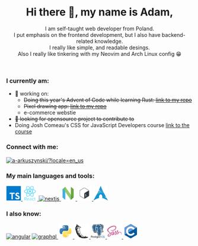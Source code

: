 <h1 align="center">Hi there 👋, my name is Adam,</h1>
<p align="center">
  I am self-taught web developer from Poland.<br/>
  I put emphasis on the frontend development, but I also have backend-related knowledge.<br/>
  I really like simple, and readable desings.<br/>
  Also I really like tinkering with my Neovim and Arch Linux config 😁
</p>
<br/>
<h3>I currently am:</h3>
<ul>
<li>🌱 working on:
  <ul>
    <strike><li>Doing this year's Advent of Code while learning Rust: <a href="https://github.com/S4d3ngineer/advent-of-code-2022" target="blank">link to my repo</a></li></strike>
    <strike><li>Pixel drawing app: <a href="https://github.com/S4d3ngineer/pixel-canvas-ts" target="blank">link to my repo</a></li></strike>
    <li>e-commerce webstie</a></li>  
  </ul>
</li>
  <strike><li>🔭 looking for opensource project to contribute to</li></strike>
  <li>Doing Josh Comeau's CSS for JavaScript Developers course <a href="https://css-for-js.dev/" target="blank">link to the course</a></li> 
</ul>

<h3 align="left">Connect with me:</h3>
<p align="left">
<a href="https://linkedin.com/in/adam-arkuszynski/" target="blank"><img align="center" src="https://raw.githubusercontent.com/rahuldkjain/github-profile-readme-generator/master/src/images/icons/Social/linked-in-alt.svg" alt="a-arkuszynski/?locale=en_us" height="30" width="40" /></a>
</p>

<h3 align="left">My main languages and tools:</h3>
<p align="left">
  <a href="https://www.typescriptlang.org/" target="_blank" rel="noreferrer"> <img src="https://raw.githubusercontent.com/devicons/devicon/master/icons/typescript/typescript-original.svg" alt="typescript" width="40" height="40"/> </a>
  <a href="https://reactjs.org/" target="_blank" rel="noreferrer"> <img src="https://raw.githubusercontent.com/devicons/devicon/master/icons/react/react-original-wordmark.svg" alt="react" width="40" height="40"/> </a>
  <a href="https://nextjs.org/" target="_blank" rel="noreferrer"> <img src="https://d2nir1j4sou8ez.cloudfront.net/wp-content/uploads/2021/12/nextjs-boilerplate-logo.png" alt="nextjs" width="40" height="40"/> </a>
  <a href="https://neovim.io/" target="_blank" rel="noreferrer"> <img src="https://raw.githubusercontent.com/S4d3ngineer/S4d3ngineer/1a4178ee333942f04d3d01a066d879c753e6bc82/Papirus-Team-Papirus-Apps-Nvim.svg" alt="neovim" width="40" height="40"/> </a>
   <a href="https://www.gnu.org/software/bash/" target="_blank" rel="noreferrer"> <img src="https://raw.githubusercontent.com/S4d3ngineer/S4d3ngineer/main/bash.png" alt="bash" width="40" height="40"/> </a>
   <a href="https://archlinux.org/" target="_blank" rel="noreferrer"> <img src="https://raw.githubusercontent.com/S4d3ngineer/S4d3ngineer/1a4178ee333942f04d3d01a066d879c753e6bc82/Archlinux-icon.svg" alt="arch" width="40" height="40"> </a>
</p>

<h3 align="left">I also know:</h3>
<p align="left">
   <a href="https://angular.io" target="_blank" rel="noreferrer"> <img src="https://angular.io/assets/images/logos/angular/angular.svg" alt="angular" width="40" height="40"/></a> 
   <a href="https://graphql.org" target="_blank" rel="noreferrer"> <img src="https://www.vectorlogo.zone/logos/graphql/graphql-icon.svg" alt="graphql" width="40" height="40"/> </a>
  <a href="https://www.python.org" target="_blank" rel="noreferrer"> <img src="https://raw.githubusercontent.com/devicons/devicon/master/icons/python/python-original.svg" alt="python" width="40" height="40"/> </a>
  <a href="https://flask.palletsprojects.com/" target="_blank" rel="noreferrer"> <img src="https://raw.githubusercontent.com/S4d3ngineer/S4d3ngineer/main/flask-icon.png" alt="flask" width="40" height="40"/> </a> 
   <a href="https://www.postgresql.org" target="_blank" rel="noreferrer"> <img src="https://raw.githubusercontent.com/devicons/devicon/master/icons/postgresql/postgresql-original-wordmark.svg" alt="postgresql" width="40" height="40"/> </a> 
  <a href="https://sass-lang.com" target="_blank" rel="noreferrer"> <img src="https://raw.githubusercontent.com/devicons/devicon/master/icons/sass/sass-original.svg" alt="sass" width="40" height="40"/> </a>
  <a href="https://www.cprogramming.com/" target="_blank" rel="noreferrer"> <img src="https://raw.githubusercontent.com/devicons/devicon/master/icons/c/c-original.svg" alt="c" width="40" height="40"/> </a>
</p>

